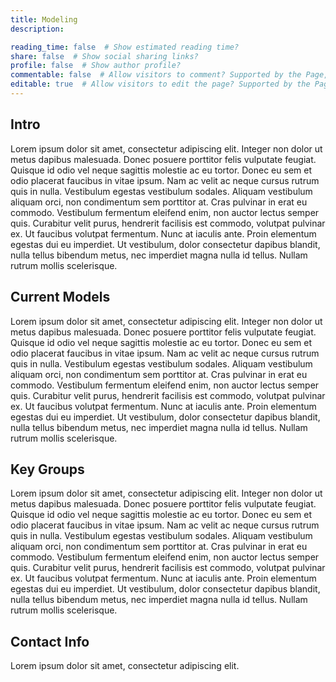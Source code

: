 ```yaml
---
title: Modeling
description:

reading_time: false  # Show estimated reading time?
share: false  # Show social sharing links?
profile: false  # Show author profile?
commentable: false  # Allow visitors to comment? Supported by the Page, Post, and Docs content types.
editable: true  # Allow visitors to edit the page? Supported by the Page, Post, and Docs content types.
---
```


## Intro
Lorem ipsum dolor sit amet, consectetur adipiscing elit. Integer non dolor ut metus dapibus malesuada. Donec posuere porttitor felis vulputate feugiat. Quisque id odio vel neque sagittis molestie ac eu tortor. Donec eu sem et odio placerat faucibus in vitae ipsum. Nam ac velit ac neque cursus rutrum quis in nulla. Vestibulum egestas vestibulum sodales. Aliquam vestibulum aliquam orci, non condimentum sem porttitor at. Cras pulvinar in erat eu commodo. Vestibulum fermentum eleifend enim, non auctor lectus semper quis. Curabitur velit purus, hendrerit facilisis est commodo, volutpat pulvinar ex. Ut faucibus volutpat fermentum. Nunc at iaculis ante. Proin elementum egestas dui eu imperdiet. Ut vestibulum, dolor consectetur dapibus blandit, nulla tellus bibendum metus, nec imperdiet magna nulla id tellus. Nullam rutrum mollis scelerisque.

## Current Models
Lorem ipsum dolor sit amet, consectetur adipiscing elit. Integer non dolor ut metus dapibus malesuada. Donec posuere porttitor felis vulputate feugiat. Quisque id odio vel neque sagittis molestie ac eu tortor. Donec eu sem et odio placerat faucibus in vitae ipsum. Nam ac velit ac neque cursus rutrum quis in nulla. Vestibulum egestas vestibulum sodales. Aliquam vestibulum aliquam orci, non condimentum sem porttitor at. Cras pulvinar in erat eu commodo. Vestibulum fermentum eleifend enim, non auctor lectus semper quis. Curabitur velit purus, hendrerit facilisis est commodo, volutpat pulvinar ex. Ut faucibus volutpat fermentum. Nunc at iaculis ante. Proin elementum egestas dui eu imperdiet. Ut vestibulum, dolor consectetur dapibus blandit, nulla tellus bibendum metus, nec imperdiet magna nulla id tellus. Nullam rutrum mollis scelerisque.

## Key Groups
Lorem ipsum dolor sit amet, consectetur adipiscing elit. Integer non dolor ut metus dapibus malesuada. Donec posuere porttitor felis vulputate feugiat. Quisque id odio vel neque sagittis molestie ac eu tortor. Donec eu sem et odio placerat faucibus in vitae ipsum. Nam ac velit ac neque cursus rutrum quis in nulla. Vestibulum egestas vestibulum sodales. Aliquam vestibulum aliquam orci, non condimentum sem porttitor at. Cras pulvinar in erat eu commodo. Vestibulum fermentum eleifend enim, non auctor lectus semper quis. Curabitur velit purus, hendrerit facilisis est commodo, volutpat pulvinar ex. Ut faucibus volutpat fermentum. Nunc at iaculis ante. Proin elementum egestas dui eu imperdiet. Ut vestibulum, dolor consectetur dapibus blandit, nulla tellus bibendum metus, nec imperdiet magna nulla id tellus. Nullam rutrum mollis scelerisque.

## Contact Info
Lorem ipsum dolor sit amet, consectetur adipiscing elit.
